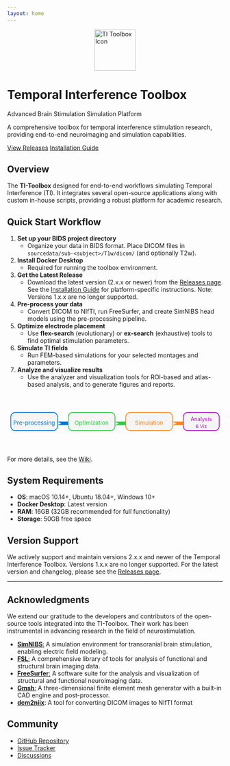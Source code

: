 ```yaml
---
layout: home
---
```


<div class="hero">
  <img src="/assets/imgs/icon.png" alt="TI Toolbox Icon" style="display:block;margin:0 auto 1.5rem auto;width:96px;height:96px;">
  <h1>Temporal Interference Toolbox</h1>
  <p>Advanced Brain Stimulation Simulation Platform</p>
  <p>A comprehensive toolbox for temporal interference stimulation research, providing end-to-end neuroimaging and simulation capabilities.</p>
  <div class="hero-buttons">
    <a href="/releases" class="btn">View Releases</a>
    <a href="/installation" class="btn btn-secondary">Installation Guide</a>
  </div>
</div>

<div class="features">
  <!-- ... existing code ... -->
</div>

## Overview

The **TI-Toolbox** designed for end-to-end workflows simulating Temporal Interference (TI). It integrates several open-source applications along with custom in-house scripts, providing a robust platform for academic research. 


## Quick Start Workflow

1. **Set up your BIDS project directory**
   - Organize your data in BIDS format. Place DICOM files in `sourcedata/sub-<subject>/T1w/dicom/` (and optionally T2w).
2. **Install Docker Desktop**
   - Required for running the toolbox environment.
3. **Get the Latest Release**
   - Download the latest version (2.x.x or newer) from the <a href="/releases">Releases page</a>. See the <a href="/installation">Installation Guide</a> for platform-specific instructions. Note: Versions 1.x.x are no longer supported.
4. **Pre-process your data**
   - Convert DICOM to NIfTI, run FreeSurfer, and create SimNIBS head models using the pre-processing pipeline.
5. **Optimize electrode placement**
   - Use <b>flex-search</b> (evolutionary) or <b>ex-search</b> (exhaustive) tools to find optimal stimulation parameters.
6. **Simulate TI fields**
   - Run FEM-based simulations for your selected montages and parameters.
7. **Analyze and visualize results**
   - Use the analyzer and visualization tools for ROI-based and atlas-based analysis, and to generate figures and reports.

<div style="display: flex; justify-content: center; margin: 2rem 0;">
  <svg width="600" height="110" viewBox="0 0 600 110" xmlns="http://www.w3.org/2000/svg">
    <rect x="10" y="30" width="130" height="50" rx="12" fill="#f5f5f5" stroke="#0074D9" stroke-width="2"/>
    <text x="75" y="60" text-anchor="middle" alignment-baseline="middle" font-size="16" fill="#0074D9">Pre-processing</text>
    <polygon points="140,55 170,55 170,65 140,65 150,60" fill="#0074D9"/>
    <rect x="170" y="30" width="130" height="50" rx="12" fill="#f5f5f5" stroke="#2ECC40" stroke-width="2"/>
    <text x="235" y="60" text-anchor="middle" alignment-baseline="middle" font-size="16" fill="#2ECC40">Optimization</text>
    <polygon points="300,55 330,55 330,65 300,65 310,60" fill="#2ECC40"/>
    <rect x="330" y="30" width="130" height="50" rx="12" fill="#f5f5f5" stroke="#FF851B" stroke-width="2"/>
    <text x="395" y="60" text-anchor="middle" alignment-baseline="middle" font-size="16" fill="#FF851B">Simulation</text>
    <polygon points="460,55 490,55 490,65 460,65 470,60" fill="#FF851B"/>
    <rect x="490" y="30" width="100" height="50" rx="12" fill="#f5f5f5" stroke="#B10DC9" stroke-width="2"/>
    <text x="540" y="53" text-anchor="middle" font-size="15" fill="#B10DC9">Analysis</text>
    <text x="540" y="73" text-anchor="middle" font-size="13" fill="#B10DC9">& Viz</text>
  </svg>
</div>

For more details, see the <a href="{{ site.baseurl }}/wiki">Wiki</a>.

## System Requirements

- **OS**: macOS 10.14+, Ubuntu 18.04+, Windows 10+
- **Docker Desktop**: Latest version
- **RAM**: 16GB (32GB recommended for full functionality)
- **Storage**: 50GB free space

## Version Support

We actively support and maintain versions 2.x.x and newer of the Temporal Interference Toolbox. Versions 1.x.x are no longer supported. For the latest version and changelog, please see the <a href="/releases">Releases page</a>.


---

## Acknowledgments

We extend our gratitude to the developers and contributors of the open-source tools integrated into the TI-Toolbox. Their work has been instrumental in advancing research in the field of neurostimulation.

- [**SimNIBS**:](https://simnibs.github.io/simnibs/build/html/publications.html) A simulation environment for transcranial brain stimulation, enabling electric field modeling.
- [**FSL**:](https://fsl.fmrib.ox.ac.uk/fsl/fslwiki/RecommendedPapers) A comprehensive library of tools for analysis of functional and structural brain imaging data.
- [**FreeSurfer**:](https://surfer.nmr.mgh.harvard.edu/fswiki/FreeSurferMethodsCitation) A software suite for the analysis and visualization of structural and functional neuroimaging data.
- [**Gmsh**:](http://gmsh.info/#Acknowledging) A three-dimensional finite element mesh generator with a built-in CAD engine and post-processor.  
- [**dcm2niix**](https://github.com/rordenlab/dcm2niix): A tool for converting DICOM images to NIfTI format



## Community

- [GitHub Repository](https://github.com/idossha/TI-Toolbox)
- [Issue Tracker](https://github.com/idossha/TI-Toolbox/issues)
- [Discussions](https://github.com/idossha/TI-Toolbox/discussions)

